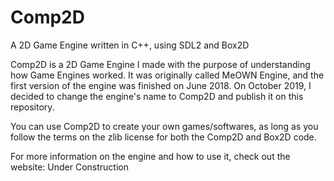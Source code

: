 # Comp2D
A 2D Game Engine written in C++, using SDL2 and Box2D

Comp2D is a 2D Game Engine I made with the purpose of understanding how Game Engines worked. It was originally called MeOWN Engine, and the first version of the engine was finished on June 2018. On October 2019, I decided to change the engine's name to Comp2D and publish it on this repository.

You can use Comp2D to create your own games/softwares, as long as you follow the terms on the zlib license for both the Comp2D and Box2D code.

For more information on the engine and how to use it, check out the website: Under Construction
